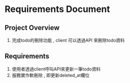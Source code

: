 # Requirements Document

## Project Overview
1. 完成todo的刪除功能 , client 可以透過API 來刪除todo資料

## Requirements
1. 使用者透過client呼叫API來更新一筆todo資料
2. 服務實作軟刪除 , 即更新deleted_at欄位